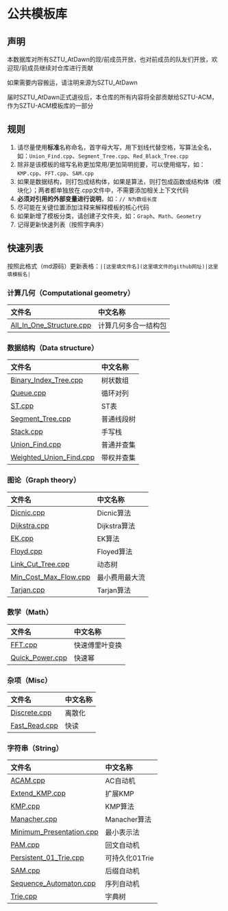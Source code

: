 # 公共模板库
## 声明
本数据库对所有SZTU_AtDawn的现/前成员开放，也对前成员的队友们开放，欢迎现/前成员继续对仓库进行贡献

如果需要内容搬运，请注明来源为SZTU_AtDawn

届时SZTU_AtDawn正式退役后，本仓库的所有内容将全部贡献给SZTU-ACM，作为SZTU-ACM模板库的一部分
## 规则
1. 请尽量使用**标准**名称命名，首字母大写，用下划线代替空格，写算法全名，如：`Union_Find.cpp`、`Segment_Tree.cpp`、`Red_Black_Tree.cpp`
2. 除非是该模板的缩写名称更加常用/更加简明扼要，可以使用缩写，如：`KMP.cpp`、`FFT.cpp`、`SAM.cpp`
3. 如果是数据结构，则打包成结构体，如果是算法，则打包成函数或结构体（模块化）；两者都单独放在.cpp文件中，不需要添加相关上下文代码
4. **必须对引用的外部变量进行说明**，如：`// N为数组长度`
5. 尽可能在关键位置添加注释来解释模板的核心代码
6. 如果新增了模板分类，请创建子文件夹，如：`Graph`、`Math`、`Geometry`
7. 记得更新快速列表（按照字典序）
## 快速列表
按照此格式（md源码）更新表格：`|[这里填文件名](这里填文件的github网址)|这里填模板名|`
### 计算几何（Computational geometry）
|文件名|中文名称|
|:----|:----|
|[All_In_One_Structure.cpp](https://github.com/SZTU-AtDawn/Template/blob/main/Computational%20geometry/All_In_One_Structure.cpp)|计算几何多合一结构包|
### 数据结构（Data structure）
|文件名|中文名称|
|:----|:----|
|[Binary_Index_Tree.cpp](https://github.com/SZTU-AtDawn/Template/blob/main/Data%20structure/Binary_Index_Tree.cpp)|树状数组|
|[Queue.cpp](https://github.com/SZTU-AtDawn/Template/blob/main/Data%20structure/Queue.cpp)|循环对列|
|[ST.cpp](https://github.com/SZTU-AtDawn/Template/blob/main/Data%20structure/ST.cpp)|ST表|
|[Segment_Tree.cpp](https://github.com/SZTU-AtDawn/Template/blob/main/Data%20structure/Segment_Tree.cpp)|普通线段树|
|[Stack.cpp](https://github.com/SZTU-AtDawn/Template/blob/main/Data%20structure/Stack.cpp)|手写栈|
|[Union_Find.cpp](https://github.com/SZTU-AtDawn/Template/blob/main/Data%20structure/Union_Find.cpp)|普通并查集|
|[Weighted_Union_Find.cpp](https://github.com/SZTU-AtDawn/Template/blob/main/Data%20structure/Weighted_Union_Find.cpp)|带权并查集|
### 图论（Graph theory）
|文件名|中文名称|
|:----|:----|
|[Dicnic.cpp](https://github.com/SZTU-AtDawn/Template/blob/main/Graph%20theory/Dicnic.cpp)|Dicnic算法|
|[Dijkstra.cpp](https://github.com/SZTU-AtDawn/Template/blob/main/Graph%20theory/Dijkstra.cpp)|Dijkstra算法|
|[EK.cpp](https://github.com/SZTU-AtDawn/Template/blob/main/Graph%20theory/EK.cpp)|EK算法|
|[Floyd.cpp](https://github.com/SZTU-AtDawn/Template/blob/main/Graph%20theory/Floyed.cpp)|Floyed算法|
|[Link_Cut_Tree.cpp](https://github.com/SZTU-AtDawn/Template/blob/main/Graph%20theory/Link_Cut_Tree.cpp)|动态树|
|[Min_Cost_Max_Flow.cpp](https://github.com/SZTU-AtDawn/Template/blob/main/Graph%20theory/Min_Cost_Max_Flow.cpp)|最小费用最大流|
|[Tarjan.cpp](https://github.com/SZTU-AtDawn/Template/blob/main/Graph%20theory/Tarjan.cpp)|Tarjan算法|
### 数学（Math）
|文件名|中文名称|
|:----|:----|
|[FFT.cpp](https://github.com/SZTU-AtDawn/Template/blob/main/Math/FFT.cpp)|快速傅里叶变换|
|[Quick_Power.cpp](https://github.com/SZTU-AtDawn/Template/blob/main/Math/Quick_Power.cpp)|快速幂|
### 杂项（Misc）
|文件名|中文名称|
|:----|:----|
|[Discrete.cpp](https://github.com/SZTU-AtDawn/Template/blob/main/Misc/Discrete.cpp)|离散化|
|[Fast_Read.cpp](https://github.com/SZTU-AtDawn/Template/blob/main/Misc/Fast_Read.cpp)|快读|
### 字符串（String）
|文件名|中文名称|
|:----|:----|
|[ACAM.cpp](https://github.com/SZTU-AtDawn/Template/blob/main/String/ACAM.cpp)|AC自动机|
|[Extend_KMP.cpp](https://github.com/SZTU-AtDawn/Template/blob/main/String/Extend_KMP.cpp)|扩展KMP|
|[KMP.cpp](https://github.com/SZTU-AtDawn/Template/blob/main/String/KMP.cpp)|KMP算法|
|[Manacher.cpp](https://github.com/SZTU-AtDawn/Template/blob/main/String/Manacher.cpp)|Manacher算法|
|[Minimum_Presentation.cpp](https://github.com/SZTU-AtDawn/Template/blob/main/String/Minimum_Presentation.cpp)|最小表示法|
|[PAM.cpp](https://github.com/SZTU-AtDawn/Template/blob/main/String/PAM.cpp)|回文自动机|
|[Persistent_01_Trie.cpp](https://github.com/SZTU-AtDawn/Template/blob/main/String/Persistent_01_Trie.cpp)|可持久化01Trie|
|[SAM.cpp](https://github.com/SZTU-AtDawn/Template/blob/main/String/SAM.cpp)|后缀自动机|
|[Sequence_Automaton.cpp](https://github.com/SZTU-AtDawn/Template/blob/main/String/Sequence_Automaton.cpp)|序列自动机|
|[Trie.cpp](https://github.com/SZTU-AtDawn/Template/blob/main/String/Trie.cpp)|字典树|
